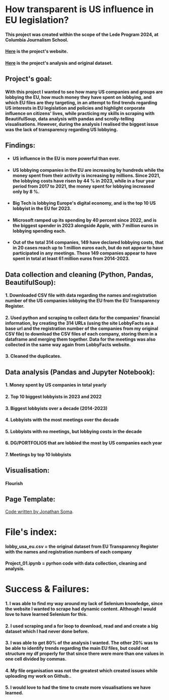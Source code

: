 # How transparent is US influence in EU legislation?
#### This project was created within the scope of the Lede Program 2024, at Columbia Journalism School.
#### [Here](https://konstantinamalt.github.io/us_lobbying_eu/) is the project's website.
#### [Here](https://github.com/konstantinamalt/Lede_Project_01_us_lobbying_eu/blob/main/lobbying/Project_01.ipynb) is the project's analysis and original dataset.

## Project's goal:
#### With this project I wanted to see how many US companies and groups are lobbying the EU, how much money they have spent on lobbying, and which EU files are they targeting, in an attempt to find trends regarding US interests in EU legislation and policies and highlight corporate influence on citizens' lives, while practicing my skills in scraping with BeautifulSoup, data analysis with pandas and scrolly-telling visualisations. However, during the analysis I realised the biggest issue was the lack of transparency regarding US lobbying.

## Findings:
- #### US influence in the EU is more powerful than ever.
- #### US lobbying companies in the EU are increasing by hundreds while the money spent from their activity is increasing by millions. Since 2021, the lobbying costs have risen by 44 % in 2023, while in a four year period from 2017 to 2021, the money spent for lobbying increased only by 8 %. 
- #### Big Tech is lobbying Europe's digital economy, and is the top 10 US lobbyist in the EU for 2023.
- #### Microsoft ramped up its spending by 40 percent since 2022, and is the biggest spender in 2023 alongside Apple, with 7 million euros in lobbying spending each.
- #### Out of the total 314 companies, 149 have declared lobbying costs, that in 20 cases reach up to 1 million euros each, but do not appear to have participated in any meetings. These 149 companies appear to have spent in total at least 61 million euros from 2014-2023.

## Data collection and cleaning (Python, Pandas, BeautifulSoup):
#### 1. Downloaded CSV file with data regarding the names and registration number of the US companies lobbying the EU from the EU Transparency Register.
#### 2. Used python and scraping to collect data for the companies' financial information, by creating the 314 URLs (using the site LobbyFacts as a base url and the registration number of the companies from my original CSV file) to download the CSV files of each company, storing them in a dataframe and merging them together. Data for the meetings was also collected in the same way again from LobbyFacts website.
#### 3. Cleaned the duplicates.

## Data analysis (Pandas and Jupyter Notebook):
#### 1. Money spent by US companies in total yearly
#### 2. Top 10 biggest lobbyists in 2023 and 2022
#### 3. Biggest lobbyists over a decade (2014-2023)
#### 4. Lobbyists with the most meetings over the decade
#### 5. Lobbyists with no meetings, but lobbying costs in the decade
#### 6. DG/PORTFOLIOS that are lobbied the most by US companies each year
#### 7. Meetings by top 10 lobbyists

## Visualisation:
#### Flourish

## Page Template:
[Code written by Jonathan Soma](https://github.com/jsoma/page-templates/blob/main/scrolly-images/index.html).

# File's index:
#### lobby_usa_eu.csv = the original dataset from EU Transparency Register with the names and registration numbers of each company
#### Project_01.ipynb = pyrhon code with data collection, cleaning and analysis.

# Success & Failures:
#### 1. I was able to find my way around my lack of Selenium knowledge, since the website I wanted to scrape had dynamic content. Although I would love to have learned Selenium for this.
#### 2. I used scraping and a for loop to download, read and and create a big dataset which I had never done before.
#### 3. I was able to get 80% of the analysis I wanted. The other 20% was to be able to identify trends regarding the main EU files, but could not structure my df properly for that since there were more than one values in one cell divided by commas.
#### 4. My file organisation was not the greatest which created issues while uploading my work on Github..
#### 5. I would love to had the time to create more visualisations we have learned.
